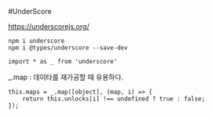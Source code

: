 #UnderScore

https://underscorejs.org/
```
npm i underscore
npm i @types/underscore --save-dev
```
```
import * as _ from 'underscore'
```

_.map : 데이타를 재가공할 때 유용하다.
```
this.maps = _.map([object], (map, i) => {
    return this.unlocks[i] !== undefined ? true : false;
});
```